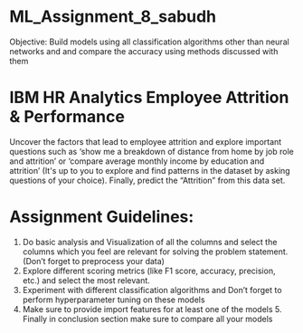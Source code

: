 # ML_Assignment_8_sabudh

Objective: Build models using all classification algorithms other than neural networks and and compare the accuracy using methods discussed with them

# IBM HR Analytics Employee Attrition & Performance

Uncover the factors that lead to employee attrition and explore important questions such as ‘show me a breakdown of distance from home by job role and attrition’ or ‘compare average monthly income by education and attrition’ (It's up to you to explore and find patterns in the dataset by asking questions of your choice). Finally, predict the “Attrition” from this data set. 

# Assignment Guidelines: 

1. Do basic analysis and Visualization of all the columns and select the columns which you feel are relevant for solving the problem statement. (Don’t forget to preprocess your data) 
2. Explore different scoring metrics (like F1 score, accuracy, precision, etc.) and select the most relevant. 
3. Experiment with different classification algorithms and Don’t forget to perform hyperparameter tuning on these models 
4. Make sure to provide import features for at least one of the models 5. Finally in conclusion section make sure to compare all your models 
